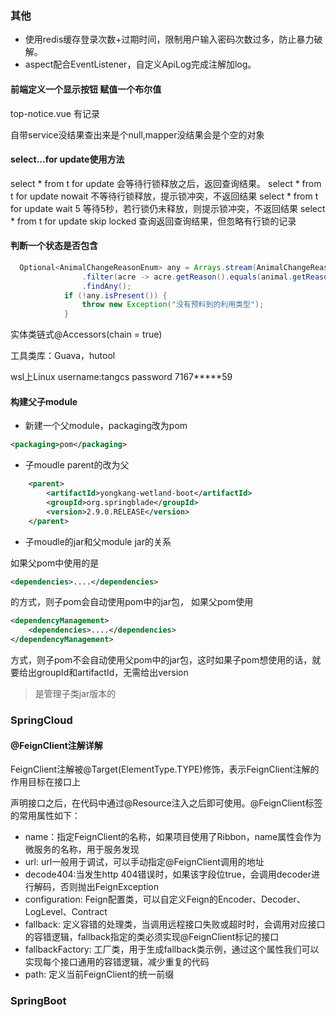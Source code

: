 ### 其他

- 使用redis缓存登录次数+过期时间，限制用户输入密码次数过多，防止暴力破解。
- aspect配合EventListener，自定义ApiLog完成注解加log。

#### 前端定义一个显示按钮 赋值一个布尔值

top-notice.vue 有记录




自带service没结果查出来是个null,mapper没结果会是个空的对象

#### select...for update使用方法

select * from t for update 会等待行锁释放之后，返回查询结果。
select * from t for update nowait 不等待行锁释放，提示锁冲突，不返回结果
select * from t for update wait 5 等待5秒，若行锁仍未释放，则提示锁冲突，不返回结果
select * from t for update skip locked 查询返回查询结果，但忽略有行锁的记录

#### 判断一个状态是否包含

```Java
  Optional<AnimalChangeReasonEnum> any = Arrays.stream(AnimalChangeReasonEnum.values())
				.filter(acre -> acre.getReason().equals(animal.getReason()))
				.findAny();
			if (!any.isPresent()) {
				throw new Exception("没有预料到的利用类型");
			}
```

实体类链式@Accessors(chain = true)

工具类库：Guava，hutool

wsl上Linux
username:tangcs password 7167*****59

#### 构建父子module

- 新建一个父module，packaging改为pom

```xml
<packaging>pom</packaging>
```

- 子moudle parent的改为父

```xml
	<parent>
        <artifactId>yongkang-wetland-boot</artifactId>
        <groupId>org.springblade</groupId>
        <version>2.9.0.RELEASE</version>
    </parent>
```

- 子moudle的jar和父module jar的关系

如果父pom中使用的是

```xml
<dependencies>....</dependencies>
```

的方式，则子pom会自动使用pom中的jar包，
如果父pom使用

```xml
<dependencyManagement>
    <dependencies>....</dependencies>
</dependencyManagement>
```

方式，则子pom不会自动使用父pom中的jar包，这时如果子pom想使用的话，就要给出groupId和artifactId，无需给出version

> <dependencyManagement> 是管理子类jar版本的





### SpringCloud

#### @FeignClient注解详解

FeignClient注解被@Target(ElementType.TYPE)修饰，表示FeignClient注解的作用目标在接口上

声明接口之后，在代码中通过@Resource注入之后即可使用。@FeignClient标签的常用属性如下：

- name：指定FeignClient的名称，如果项目使用了Ribbon，name属性会作为微服务的名称，用于服务发现
- url: url一般用于调试，可以手动指定@FeignClient调用的地址
- decode404:当发生http 404错误时，如果该字段位true，会调用decoder进行解码，否则抛出FeignException
- configuration: Feign配置类，可以自定义Feign的Encoder、Decoder、LogLevel、Contract
- fallback: 定义容错的处理类，当调用远程接口失败或超时时，会调用对应接口的容错逻辑，fallback指定的类必须实现@FeignClient标记的接口
- fallbackFactory: 工厂类，用于生成fallback类示例，通过这个属性我们可以实现每个接口通用的容错逻辑，减少重复的代码
- path: 定义当前FeignClient的统一前缀



### SpringBoot


